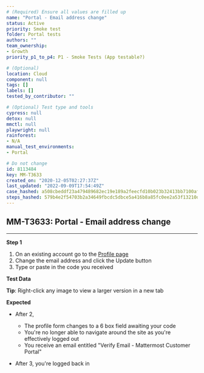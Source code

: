 ```yaml
---
# (Required) Ensure all values are filled up
name: "Portal - Email address change"
status: Active
priority: Smoke test
folder: Portal tests
authors: ""
team_ownership:
- Growth
priority_p1_to_p4: P1 - Smoke Tests (App testable?)

# (Optional)
location: Cloud
component: null
tags: []
labels: []
tested_by_contributor: ""

# (Optional) Test type and tools
cypress: null
detox: null
mmctl: null
playwright: null
rainforest:
- N/A
manual_test_environments:
- Portal

# Do not change
id: 8113484
key: MM-T3633
created_on: "2020-12-05T02:27:37Z"
last_updated: "2022-09-09T17:54:49Z"
case_hashed: a508cbeddf23a479489682ec19e189a2feecfd10b023b32413bb7100af96fe8dadb6143cc5354f9faa91f685e39921a7
steps_hashed: 579b4e2f54703b2a34649fbcdc5dbce5a416b8a85fc0ee2a53f13210d87f78e7464a8979bf5c5ecd3da0ff57c13f6c6a
---
```


<!-- (Auto-generated) Based on frontmatter's "key" and "name" -->

## MM-T3633: Portal - Email address change

---

**Step 1**

1. On an existing account go to the [Profile page](https://portal.test.cloud.mattermost.com/console/profile)
2. Change the email address and click the Update button
3. Type or paste in the code you received

**Test Data**

**Tip**: Right-click any image to view a larger version in a new tab

**Expected**

- After 2,

  - The profile form changes to a 6 box field awaiting your code
  - You're no longer able to navigate around the site as you're effectively logged out
  - You receive an email entitled "Verify Email - Mattermost Customer Portal"

- After 3, you're logged back in
